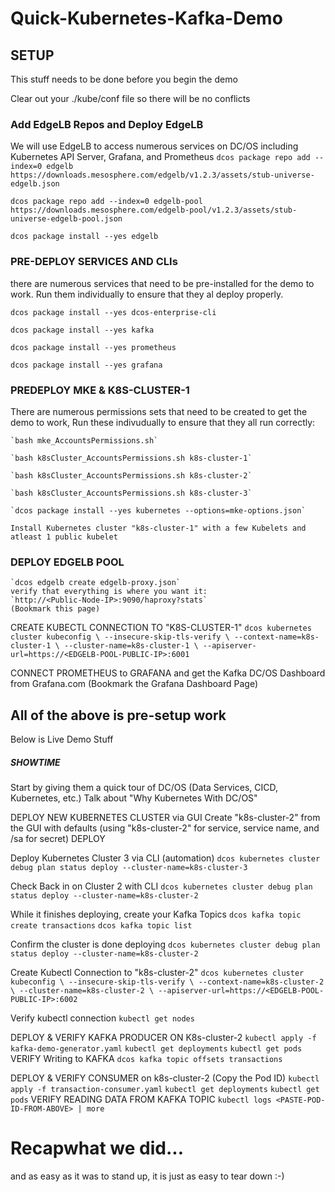 # Quick-Kubernetes-Kafka-Demo

## SETUP
This stuff needs to be done before you begin the demo

Clear out your ./kube/conf file so there will be no conflicts

### Add EdgeLB Repos and Deploy EdgeLB
We will use EdgeLB to access numerous services on DC/OS including Kubernetes API Server, Grafana, and Prometheus
`dcos package repo add --index=0 edgelb https://downloads.mesosphere.com/edgelb/v1.2.3/assets/stub-universe-edgelb.json`
    
`dcos package repo add --index=0 edgelb-pool https://downloads.mesosphere.com/edgelb-pool/v1.2.3/assets/stub-universe-edgelb-pool.json`
    
`dcos package install --yes edgelb`

### PRE-DEPLOY SERVICES AND CLIs
there are numerous services that need to be pre-installed for the demo to work.  Run them individually to ensure that they al deploy properly.

`dcos package install --yes dcos-enterprise-cli`

`dcos package install --yes kafka`

`dcos package install --yes prometheus`

`dcos package install --yes grafana`
    

### PREDEPLOY MKE & K8S-CLUSTER-1
There are numerous permissions sets that need to be created to get the demo to work,  Run these indivudually to ensure that they all run correctly:

    `bash mke_AccountsPermissions.sh`
    
    `bash k8sCluster_AccountsPermissions.sh k8s-cluster-1`
    
    `bash k8sCluster_AccountsPermissions.sh k8s-cluster-2`
    
    `bash k8sCluster_AccountsPermissions.sh k8s-cluster-3`
    
    `dcos package install --yes kubernetes --options=mke-options.json`
    
    Install Kubernetes cluster "k8s-cluster-1" with a few Kubelets and atleast 1 public kubelet

### DEPLOY EDGELB POOL
    `dcos edgelb create edgelb-proxy.json`
    verify that everything is where you want it:
    `http://<Public-Node-IP>:9090/haproxy?stats`
    (Bookmark this page)

CREATE KUBECTL CONNECTION TO "K8S-CLUSTER-1"
    ```
    dcos kubernetes cluster kubeconfig \
        --insecure-skip-tls-verify \
        --context-name=k8s-cluster-1 \
        --cluster-name=k8s-cluster-1 \
        --apiserver-url=https://<EDGELB-POOL-PUBLIC-IP>:6001
    ```

CONNECT PROMETHEUS to GRAFANA and get the Kafka DC/OS Dashboard from Grafana.com
    (Bookmark the Grafana Dashboard Page)






All of the above is pre-setup work
-------------------------------------------------
Below is Live Demo Stuff



##### SHOWTIME #####

Start by giving them a quick tour of DC/OS (Data Services, CICD, Kubernetes, etc.)
Talk about "Why Kubernetes With DC/OS"

DEPLOY NEW KUBERNETES CLUSTER via GUI
    Create "k8s-cluster-2" from the GUI with defaults (using "k8s-cluster-2" for service, service name, and /sa for secret)
    DEPLOY

Deploy Kubernetes Cluster 3 via CLI (automation)
    `dcos kubernetes cluster debug plan status deploy --cluster-name=k8s-cluster-3`

Check Back in on Cluster 2 with CLI
    `dcos kubernetes cluster debug plan status deploy --cluster-name=k8s-cluster-2`

While it finishes deploying, create your Kafka Topics
    `dcos kafka topic create transactions`
    `dcos kafka topic list`

Confirm the cluster is done deploying
    `dcos kubernetes cluster debug plan status deploy --cluster-name=k8s-cluster-2`

Create Kubectl Connection to "k8s-cluster-2"
    ```
    dcos kubernetes cluster kubeconfig \
        --insecure-skip-tls-verify \
        --context-name=k8s-cluster-2 \
        --cluster-name=k8s-cluster-2 \
        --apiserver-url=https://<EDGELB-POOL-PUBLIC-IP>:6002
    ```

Verify kubectl connection
    `kubectl get nodes`

DEPLOY & VERIFY KAFKA PRODUCER ON K8s-cluster-2
    `kubectl apply -f kafka-demo-generator.yaml`
    `kubectl get deployments`
    `kubectl get pods`
VERIFY Writing to KAFKA
    `dcos kafka topic offsets transactions`

DEPLOY & VERIFY CONSUMER on k8s-cluster-2 (Copy the Pod ID)
    `kubectl apply -f transaction-consumer.yaml`
    `kubectl get deployments`
    `kubectl get pods`
VERIFY READING DATA FROM KAFKA TOPIC
    `kubectl logs <PASTE-POD-ID-FROM-ABOVE> | more`



# Recapwhat we did...
and as easy as it was to stand up, it is just as easy to tear down :-)
